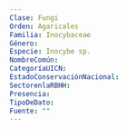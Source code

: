 ```yaml
---
Clase: Fungi
Orden: Agaricales
Familia: Inocybaceae
Género: 
Especie: Inocybe sp.
NombreComún: 
CategoríaUICN: 
EstadoConservaciónNacional: 
SectorenlaRBHH: 
Presencia: 
TipoDeDato: 
Fuente: ""
---
```

